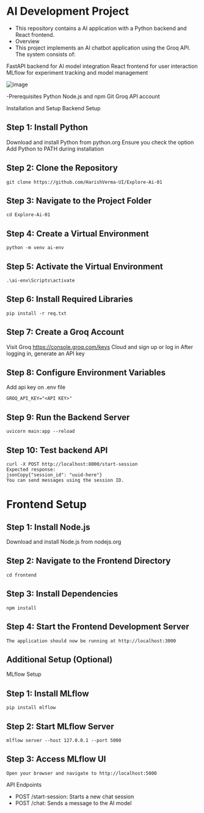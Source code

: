 # AI Development Project
- This repository contains a AI application with a Python backend and React frontend.
- Overview
- This project implements an AI chatbot application using the Groq API. The system consists of:

FastAPI backend for AI model integration
React frontend for user interaction
MLflow for experiment tracking and model management

![image](https://github.com/user-attachments/assets/92c2fef5-c07d-4806-a62b-ca3cc48e041f)


-Prerequisites
  Python 
  Node.js and npm
  Git
  Groq API account

Installation and Setup
Backend Setup

## Step 1: Install Python

Download and install Python from python.org
Ensure you check the option Add Python to PATH during installation

## Step 2: Clone the Repository
```git clone https://github.com/HarishVerma-UI/Explore-Ai-01```

## Step 3: Navigate to the Project Folder
```cd Explore-Ai-01```

## Step 4: Create a Virtual Environment
```python -m venv ai-env```

## Step 5: Activate the Virtual Environment
```.\ai-env\Scripts\activate```

## Step 6: Install Required Libraries
```pip install -r req.txt```

## Step 7: Create a Groq Account

Visit Groq https://console.groq.com/keys  Cloud and sign up or log in
After logging in, generate an API key

## Step 8: Configure Environment Variables
Add api key on .env file 
```
GROQ_API_KEY="<API KEY>"
```

## Step 9: Run the Backend Server 
```cd backend
uvicorn main:app --reload
```

## Step 10: Test backend API
```Using curl:
curl -X POST http://localhost:8000/start-session
Expected response:
jsonCopy{"session_id": "uuid-here"}
You can send messages using the session ID.
```

# Frontend Setup

## Step 1: Install Node.js

Download and install Node.js from nodejs.org

## Step 2: Navigate to the Frontend Directory
```cd frontend```

## Step 3: Install Dependencies
```npm install```

## Step 4: Start the Frontend Development Server
```npm start
The application should now be running at http://localhost:3000
```

## Additional Setup (Optional)
MLflow Setup

## Step 1: Install MLflow
```pip install mlflow```

## Step 2: Start MLflow Server
```mlflow server --host 127.0.0.1 --port 5000 ```

## Step 3: Access MLflow UI
```Open your browser and navigate to http://localhost:5000```

API Endpoints

- POST /start-session: Starts a new chat session
- POST /chat: Sends a message to the AI model
